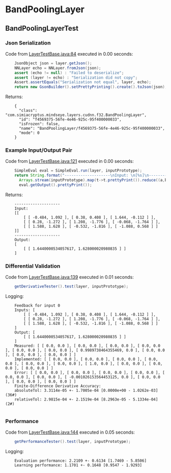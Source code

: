 # BandPoolingLayer
## BandPoolingLayerTest
### Json Serialization
Code from [LayerTestBase.java:84](../../../../../../../../../MindsEye/src/test/java/com/simiacryptus/mindseye/layers/LayerTestBase.java#L84) executed in 0.00 seconds: 
```java
    JsonObject json = layer.getJson();
    NNLayer echo = NNLayer.fromJson(json);
    assert (echo != null) : "Failed to deserialize";
    assert (layer != echo) : "Serialization did not copy";
    Assert.assertEquals("Serialization not equal", layer, echo);
    return new GsonBuilder().setPrettyPrinting().create().toJson(json);
```

Returns: 

```
    {
      "class": "com.simiacryptus.mindseye.layers.cudnn.f32.BandPoolingLayer",
      "id": "f4569375-56fe-4e46-925c-95f400000033",
      "isFrozen": false,
      "name": "BandPoolingLayer/f4569375-56fe-4e46-925c-95f400000033",
      "mode": 0
    }
```



### Example Input/Output Pair
Code from [LayerTestBase.java:121](../../../../../../../../../MindsEye/src/test/java/com/simiacryptus/mindseye/layers/LayerTestBase.java#L121) executed in 0.00 seconds: 
```java
    SimpleEval eval = SimpleEval.run(layer, inputPrototype);
    return String.format("--------------------\nInput: \n[%s]\n--------------------\nOutput: \n%s",
      Arrays.stream(inputPrototype).map(t->t.prettyPrint()).reduce((a,b)->a+",\n"+b).get(),
      eval.getOutput().prettyPrint());
```

Returns: 

```
    --------------------
    Input: 
    [[
    	[ [ -0.484, 1.092 ], [ 0.38, 0.408 ], [ 1.644, -0.112 ] ],
    	[ [ 0.28, -1.272 ], [ 1.208, -1.776 ], [ -0.068, -1.764 ] ],
    	[ [ 1.588, 1.628 ], [ -0.532, -1.816 ], [ -1.088, 0.568 ] ]
    ]]
    --------------------
    Output: 
    [
    	[ [ 1.6440000534057617, 1.628000020980835 ] ]
    ]
```



### Differential Validation
Code from [LayerTestBase.java:139](../../../../../../../../../MindsEye/src/test/java/com/simiacryptus/mindseye/layers/LayerTestBase.java#L139) executed in 0.01 seconds: 
```java
    getDerivativeTester().test(layer, inputPrototype);
```
Logging: 
```
    Feedback for input 0
    Inputs: [
    	[ [ -0.484, 1.092 ], [ 0.38, 0.408 ], [ 1.644, -0.112 ] ],
    	[ [ 0.28, -1.272 ], [ 1.208, -1.776 ], [ -0.068, -1.764 ] ],
    	[ [ 1.588, 1.628 ], [ -0.532, -1.816 ], [ -1.088, 0.568 ] ]
    ]
    Output: [
    	[ [ 1.6440000534057617, 1.628000020980835 ] ]
    ]
    Measured: [ [ 0.0, 0.0 ], [ 0.0, 0.0 ], [ 0.0, 0.0 ], [ 0.0, 0.0 ], [ 0.0, 0.0 ], [ 0.0, 0.0 ], [ 0.9989738464355469, 0.0 ], [ 0.0, 0.0 ], [ 0.0, 0.0 ], [ 0.0, 0.0 ] ]
    Implemented: [ [ 0.0, 0.0 ], [ 0.0, 0.0 ], [ 0.0, 0.0 ], [ 0.0, 0.0 ], [ 0.0, 0.0 ], [ 0.0, 0.0 ], [ 1.0, 0.0 ], [ 0.0, 0.0 ], [ 0.0, 0.0 ], [ 0.0, 0.0 ] ]
    Error: [ [ 0.0, 0.0 ], [ 0.0, 0.0 ], [ 0.0, 0.0 ], [ 0.0, 0.0 ], [ 0.0, 0.0 ], [ 0.0, 0.0 ], [ -0.001026153564453125, 0.0 ], [ 0.0, 0.0 ], [ 0.0, 0.0 ], [ 0.0, 0.0 ] ]
    Finite-Difference Derivative Accuracy:
    absoluteTol: 3.3114e-05 +- 1.7005e-04 [0.0000e+00 - 1.0262e-03] (36#)
    relativeTol: 2.9815e-04 +- 2.1519e-04 [8.2963e-05 - 5.1334e-04] (2#)
    
```

### Performance
Code from [LayerTestBase.java:144](../../../../../../../../../MindsEye/src/test/java/com/simiacryptus/mindseye/layers/LayerTestBase.java#L144) executed in 0.05 seconds: 
```java
    getPerformanceTester().test(layer, inputPrototype);
```
Logging: 
```
    Evaluation performance: 2.2109 +- 0.6134 [1.7469 - 5.8506]
    Learning performance: 1.1701 +- 0.1648 [0.9547 - 1.9293]
    
```

